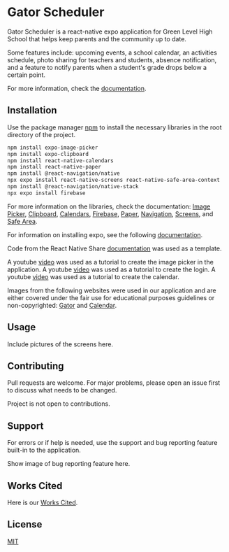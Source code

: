 # Gator Scheduler

Gator Scheduler is a react-native expo application for Green Level High School that helps keep parents and the community up to date. 

Some features include: upcoming events, a school calendar, an activities schedule, photo sharing for teachers and students, absence notification, and a feature to notify parents when a student's grade drops below a certain point. 

For more information, check the [documentation](https://www.fbla-pbl.org/media/2022/08/FBLA-High-School-CE-Guidelines_8.29.22.pdf). 

## Installation

Use the package manager [npm](https://docs.npmjs.com/) to install the necessary libraries in the root directory of the project. 

```bash
npm install expo-image-picker
npm install expo-clipboard
npm install react-native-calendars
npm install react-native-paper
npm install @react-navigation/native
npx expo install react-native-screens react-native-safe-area-context
npm install @react-navigation/native-stack
npx expo install firebase
```

For more information on the libraries, check the documentation: [Image Picker](https://docs.expo.dev/versions/latest/sdk/imagepicker/), [Clipboard](https://docs.expo.dev/versions/latest/sdk/clipboard/), [Calendars](https://github.com/wix/react-native-calendars), [Firebase](https://rnfirebase.io/), [Paper](https://github.com/callstack/react-native-paper), [Navigation](https://github.com/react-navigation/react-navigation), [Screens](https://github.com/software-mansion/react-native-screens), and [Safe Area](https://github.com/th3rdwave/react-native-safe-area-context).

For information on installing expo, see the following [documentation](https://docs.expo.dev/get-started/installation/).

Code from the React Native Share [documentation](https://reactnative.dev/docs/share) was used as a template. 

A youtube [video](https://www.youtube.com/watch?v=v9J7c1uyLow) was used as a tutorial to create the image picker in the application.
A youtube [video](https://youtu.be/ql4J6SpLXZA) was used as a tutorial to create the login.
A youtube [video](https://youtu.be/RdaQIkE47Og) was used as a tutorial to create the calendar.

Images from the following websites were used in our application and are either covered under the fair use for educational purposes guidelines or non-copyrighted: [Gator](https://www.wcpss.net/greenlevelhs) and [Calendar](https://www.citypng.com/search?q=calendar+black+icon+clear+background).

## Usage
Include pictures of the screens here.

## Contributing

Pull requests are welcome. For major problems, please open an issue first
to discuss what needs to be changed.

Project is not open to contributions.

## Support 

For errors or if help is needed, use the support and bug reporting feature built-in to the application. 

Show image of bug reporting feature here. 

## Works Cited

Here is our [Works Cited](https://docs.google.com/document/d/1pt5DowFXnV8VdsI9MtJbEBEwvj4-4bOkp14ovU6jMjM/edit?usp=sharing).

## License

[MIT](https://choosealicense.com/licenses/mit/)
